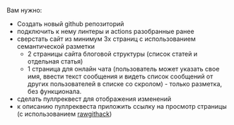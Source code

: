 Вам нужно:

- Создать новый github репозиторий
- подключить к нему линтеры и actions разобранные ранее
- сверстать сайт из минимум 3х страниц с использованием семантической разметки
  - 2 страницы сайта блоговой структуры (список статей и отдельная статья)
  - 1 страница для онлайн чата (пользователь может указать свое имя, ввести текст сообщения и видеть список сообщений от других пользователей в списке со скролом) - только разметка, без функционала.
- сделать пуллреквест для отображения изменений
- к описанию пуллреквеста приложить ссылку на просмотр страницы (с использованием [rawgithack](https://raw.githack.com/))

